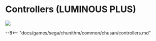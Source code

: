 # Controllers (LUMINOUS PLUS)
<img class="header-logo" src="/img/sega/chunithm/luminousplus/logo.png">

--8<-- "docs/games/sega/chunithm/common/chusan/controllers.md"
